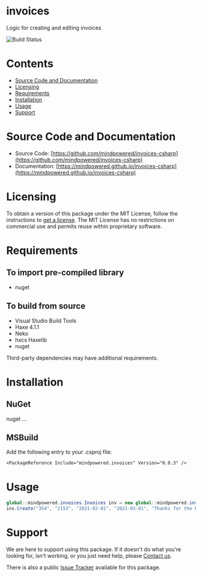 
invoices
========
Logic for creating and editing invoices

![Build Status](https://mindpowered.dev/assets/images/github-badges/build-passing.svg)

Contents
========

* [Source Code and Documentation](#source-code-and-documentation)
* [Licensing](#licensing)
* [Requirements](#requirements)
* [Installation](#installation)
* [Usage](#usage)
* [Support](#support)

# Source Code and Documentation
- Source Code: [https://github.com/mindpowered/invoices-csharp](https://github.com/mindpowered/invoices-csharp)
- Documentation: [https://mindpowered.github.io/invoices-csharp](https://mindpowered.github.io/invoices-csharp)

# Licensing
To obtain a version of this package under the MIT License, follow the instructions to [get a license][purchase]. The MIT License has no restrictions on commercial use and permits reuse within proprietary software.

# Requirements
## To import pre-compiled library
- nuget

## To build from source
- Visual Studio Build Tools
- Haxe 4.1.1
- Neko
- hxcs Haxelib
- nuget


Third-party dependencies may have additional requirements.

# Installation
## NuGet

nuget ...

## MSBuild

Add the following entry to your .csproj file:

```
<PackageReference Include="mindpowered.invoices" Version="0.0.3" />
```


# Usage
```csharp
global::mindpowered.invoices.Invoices inv = new global::mindpowered.invoices.Invoices();
inv.Create("354", "2153", "2021-02-01", "2021-03-01", "Thanks for the business!");
```


# Support
We are here to support using this package. If it doesn't do what you're looking for, isn't working, or you just need help, please [Contact us][contact].

There is also a public [Issue Tracker][bugs] available for this package.



[bugs]: https://github.com/mindpowered/invoices-csharp/issues
[contact]: https://mindpowered.dev/support.html?ref=invoices-csharp/
[docs]: https://mindpowered.github.io/invoices-csharp/
[licensing]: https://mindpowered.dev/?ref=invoices-csharp
[purchase]: https://mindpowered.dev/purchase/
